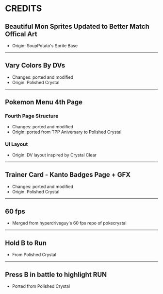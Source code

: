 # CREDITS

## Beautiful Mon Sprites Updated to Better Match Offical Art

- Origin: SoupPotato's Sprite Base

---

## Vary Colors By DVs

- Changes: ported and modified
- Origin: Polished Crystal

---

## Pokemon Menu 4th Page

### Fourth Page Structure

- Changes: ported and modified
- Origin: ported from TPP Aniversary to Polished Crystal

### UI Layout

- Origin: DV layout inspired by Crystal Clear

---

## Trainer Card - Kanto Badges Page + GFX

- Changes: ported and modified
- Origin: Polished Crystal

---

## 60 fps

- Merged from hyperdriveguy's 60 fps repo of pokecrystal

---

## Hold B to Run

- From Polished Crystal

---

## Press B in battle to highlight RUN

- Ported from Polished Crystal
